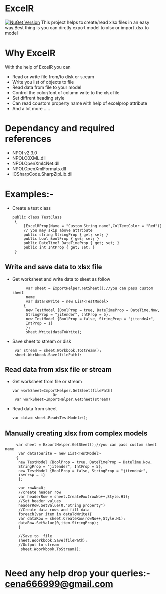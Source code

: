 # ExcelR 
[![NuGet Version](https://img.shields.io/badge/nuget-v1.0.1-blue.svg)](https://www.nuget.org/packages/ExcelR/) 
This project  helps to create/read xlsx files in an easy way.Best thing is you can dirctly export model to xlsx or import xlsx to model

# Why ExcelR
With the help of ExcelR you can
- Read or write file from/to disk or stream
- Write you list of objects to file 
- Read data from file to your model
- Control the color/font of column write to the xlsx file
- Set diffrent heading style
- Can read coustom property name with help of excelprop attribute
- And a lot more .....

# Dependancy and required references 
- NPOI v2.3.0
- NPOI.O0XML.dll
- NPOI.OpenXml4Net.dll
- NPOI.OpenXmlFormats.dll
- ICSharpCode.SharpZipLib.dll

# Examples:-
* Create a test class
   ```
   public class TestClass
    {
        [ExcelRProp(Name = "Custom String name",ColTextColor = "Red")] 
        // you may skip above attribute
        public string StringProp { get; set; }
        public bool BoolProp { get; set; }
        public DateTime? DateTimeProp { get; set; }
        public int IntProp { get; set; }
    }
    ```
## Write and save data to xlsx file


* Get worksheet and write data to sheet as follow
   ```
         var sheet = ExportHelper.GetSheet();//you can pass custom sheet 
         name 
         var dataToWrite = new List<TestModel>
        {
         new TestModel {BoolProp = true, DateTimeProp = DateTime.Now, 
         StringProp = "jitender", IntProp = 5},
         new TestModel {BoolProp = false, StringProp = "jitende4r", 
         IntProp = 1}
         };
         sheet.Write(dataToWrite);
    ```
* Save sheet to stream or disk
   ```
    var stream = sheet.Workbook.ToStream();
    sheet.Workbook.Save(filePath);
   ```
   
## Read data from xlsx file or stream
* Get worksheet from file or stream
   ```
   var workSheet=ImportHelper.GetSheet(filePath)
                     Or
    var workSheet=ImportHelper.GetSheet(stream)
   ```
 * Read data from sheet
   ```
   var data= sheet.Read<TestModel>();
   ```
   
## Manually creating xlsx from complex models

   ```
        var sheet = ExportHelper.GetSheet();//you can pass custom sheet name 
         var dataToWrite = new List<TestModel>
        {
         new TestModel {BoolProp = true, DateTimeProp = DateTime.Now, 
         StringProp = "jitender", IntProp = 5},
         new TestModel {BoolProp = false, StringProp = "jitende4r", 
         IntProp = 1}
         };
         
         var rowNo=0;
         //create header row
         var headerRow = sheet.CreateRow(rowNo++,Style.H1);
         //Set header values
         headerRow.SetValue(0,"String property")
         //Create data rows and fill data
         foreach(var item in dataToWrite){
         var dataRow = sheet.CreateRow(rowNo++,Style.H1);
         dataRow.SetValue(0,item.StringProp);
         }
         
         //Save to  file
         sheet.Woorkbook.Save(filePath);
         //Output to stream
          sheet.Woorkbook.ToStream();
         
   ```
 # Need any help drop your queries:- cena666999@gmail.com